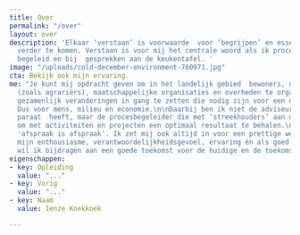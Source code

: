 ```yaml
---
title: Over
permalink: "/over"
layout: over
description: 'Elkaar ‘verstaan’ is voorwaarde  voor ‘begrijpen’ en essentieel om samen
  verder te komen. Verstaan is voor mij het centrale woord als ik processen en projecten
  begeleid en bij  gesprekken aan de keukentafel. '
image: "/uploads/cold-december-environment-760971.jpg"
cta: Bekijk ook mijn ervaring.
me: "Je kunt mij opdracht geven om in het landelijk gebied  bewoners, ondernemers
  (zoals agrariërs), maatschappelijke organisaties en overheden te organiseren om
  gezamenlijk veranderingen in gang te zetten die nodig zijn voor een duurzame toekomst.
  Dus voor mens, milieu en economie.\n\nDaarbij ben ik niet de adviseur die alle oplossingen
  paraat  heeft, maar de procesbegeleider die met ‘streekhouders’ aan de slag gaat
  om met activiteiten en projecten een optimaal resultaat te behalen.\n\nBij mij is
  'afspraak is afspraak'. Ik zet mij ook altijd in voor een prettige werksfeer. \n\nVanuit
  mijn enthousiasme, verantwoordelijkheidsgevoel, ervaring én als goed verstaander
  wil ik bijdragen aan een goede toekomst voor de huidige en de toekomstige generaties."
eigenschappen:
- key: Opleiding
  value: "..."
- key: Vorig
  value: "..."
- key: Naam
  value: Ienze Koekkoek

---
```


